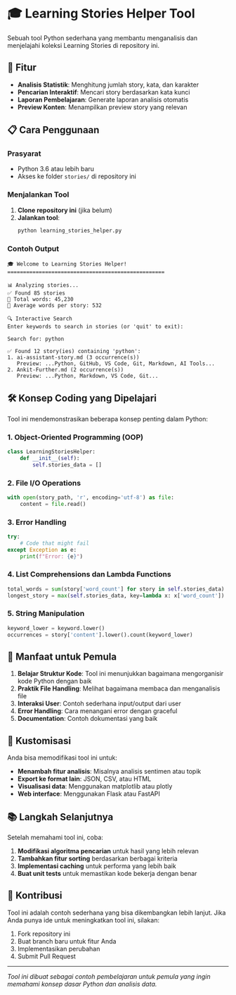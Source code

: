 # 🎓 Learning Stories Helper Tool

Sebuah tool Python sederhana yang membantu menganalisis dan menjelajahi koleksi Learning Stories di repository ini.

## 🚀 Fitur

- **Analisis Statistik**: Menghitung jumlah story, kata, dan karakter
- **Pencarian Interaktif**: Mencari story berdasarkan kata kunci
- **Laporan Pembelajaran**: Generate laporan analisis otomatis
- **Preview Konten**: Menampilkan preview story yang relevan

## 📋 Cara Penggunaan

### Prasyarat
- Python 3.6 atau lebih baru
- Akses ke folder `stories/` di repository ini

### Menjalankan Tool

1. **Clone repository ini** (jika belum)
2. **Jalankan tool**:
   ```bash
   python learning_stories_helper.py
   ```

### Contoh Output

```
🎓 Welcome to Learning Stories Helper!
==================================================

📊 Analyzing stories...
✅ Found 85 stories
📝 Total words: 45,230
📏 Average words per story: 532

🔍 Interactive Search
Enter keywords to search in stories (or 'quit' to exit):

Search for: python

✅ Found 12 story(ies) containing 'python':
1. ai-assistant-story.md (3 occurrence(s))
   Preview: ...Python, GitHub, VS Code, Git, Markdown, AI Tools...
2. Ankit-Further.md (2 occurrence(s))
   Preview: ...Python, Markdown, VS Code, Git...
```

## 🛠️ Konsep Coding yang Dipelajari

Tool ini mendemonstrasikan beberapa konsep penting dalam Python:

### 1. **Object-Oriented Programming (OOP)**
```python
class LearningStoriesHelper:
    def __init__(self):
        self.stories_data = []
```

### 2. **File I/O Operations**
```python
with open(story_path, 'r', encoding='utf-8') as file:
    content = file.read()
```

### 3. **Error Handling**
```python
try:
    # Code that might fail
except Exception as e:
    print(f"Error: {e}")
```

### 4. **List Comprehensions dan Lambda Functions**
```python
total_words = sum(story['word_count'] for story in self.stories_data)
longest_story = max(self.stories_data, key=lambda x: x['word_count'])
```

### 5. **String Manipulation**
```python
keyword_lower = keyword.lower()
occurrences = story['content'].lower().count(keyword_lower)
```

## 🎯 Manfaat untuk Pemula

1. **Belajar Struktur Kode**: Tool ini menunjukkan bagaimana mengorganisir kode Python dengan baik
2. **Praktik File Handling**: Melihat bagaimana membaca dan menganalisis file
3. **Interaksi User**: Contoh sederhana input/output dari user
4. **Error Handling**: Cara menangani error dengan graceful
5. **Documentation**: Contoh dokumentasi yang baik

## 🔧 Kustomisasi

Anda bisa memodifikasi tool ini untuk:

- **Menambah fitur analisis**: Misalnya analisis sentimen atau topik
- **Export ke format lain**: JSON, CSV, atau HTML
- **Visualisasi data**: Menggunakan matplotlib atau plotly
- **Web interface**: Menggunakan Flask atau FastAPI

## 📚 Langkah Selanjutnya

Setelah memahami tool ini, coba:

1. **Modifikasi algoritma pencarian** untuk hasil yang lebih relevan
2. **Tambahkan fitur sorting** berdasarkan berbagai kriteria
3. **Implementasi caching** untuk performa yang lebih baik
4. **Buat unit tests** untuk memastikan kode bekerja dengan benar

## 🤝 Kontribusi

Tool ini adalah contoh sederhana yang bisa dikembangkan lebih lanjut. Jika Anda punya ide untuk meningkatkan tool ini, silakan:

1. Fork repository ini
2. Buat branch baru untuk fitur Anda
3. Implementasikan perubahan
4. Submit Pull Request

---

*Tool ini dibuat sebagai contoh pembelajaran untuk pemula yang ingin memahami konsep dasar Python dan analisis data.*
